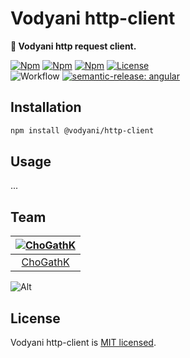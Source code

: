# Vodyani http-client

**🚀 Vodyani http request client.**

[![Npm](https://img.shields.io/npm/v/@vodyani/http-client/latest.svg)](https://www.npmjs.com/package/@vodyani/http-client)
[![Npm](https://img.shields.io/npm/v/@vodyani/http-client/beta.svg)](https://www.npmjs.com/package/@vodyani/http-client)
[![Npm](https://img.shields.io/npm/dm/@vodyani/http-client)](https://www.npmjs.com/package/@vodyani/http-client)
[![License](https://img.shields.io/github/license/vodyani/http-client)](LICENSE)
<br>
![Workflow](https://github.com/vodyani/http-client/actions/workflows/release.yml/badge.svg)
[![semantic-release: angular](https://img.shields.io/badge/semantic--release-angular-e10079?logo=semantic-release)](https://github.com/semantic-release/semantic-release)

## Installation

```sh
npm install @vodyani/http-client
```

## Usage

...

## Team

|[![ChoGathK](https://github.com/chogathK.png?size=100)](https://github.com/chogathK)|
|:-:|
|[ChoGathK](https://github.com/chogathK)|

![Alt](https://repobeats.axiom.co/api/embed/2586f575041647a0e8a8d344748da3f08a697343.svg "Repobeats analytics image")

## License

Vodyani http-client is [MIT licensed](LICENSE).
